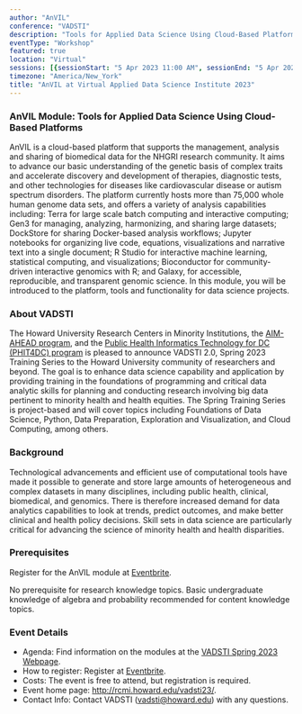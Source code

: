 ```yaml
---
author: "AnVIL"
conference: "VADSTI"
description: "Tools for Applied Data Science Using Cloud-Based Platforms"
eventType: "Workshop"
featured: true
location: "Virtual"
sessions: [{sessionStart: "5 Apr 2023 11:00 AM", sessionEnd: "5 Apr 2023 2:00 PM"}, {sessionStart: "6 Apr 2023 11:00 AM", sessionEnd: "6 Apr 2023 2:00 PM"}]
timezone: "America/New_York"
title: "AnVIL at Virtual Applied Data Science Institute 2023"
---
```


<event-hero></event-hero>

### AnVIL Module: Tools for Applied Data Science Using Cloud-Based Platforms
AnVIL is a cloud-based platform that supports the management, analysis and sharing of biomedical data for the NHGRI research community. It aims to advance our basic understanding of the genetic basis of complex traits and accelerate discovery and development of therapies, diagnostic tests, and other technologies for diseases like cardiovascular disease or autism spectrum disorders. The platform currently hosts more than 75,000 whole human genome data sets, and offers a variety of analysis capabilities including: Terra for large scale batch computing and interactive computing; Gen3 for managing, analyzing, harmonizing, and sharing large datasets; DockStore for sharing Docker-based analysis workflows; Jupyter notebooks for organizing live code, equations, visualizations and narrative text into a single document; R Studio for interactive machine learning, statistical computing, and visualizations; Bioconductor for community-driven interactive genomics with R; and Galaxy, for accessible, reproducible, and transparent genomic science. In this module, you will be introduced to the platform, tools and functionality for data science projects.

### About VADSTI
The Howard University Research Centers in Minority Institutions, the [AIM-AHEAD program](https://aim-ahead.net/home/about/what), and the [Public Health Informatics Technology for DC (PHIT4DC) program](https://www.phit4dc.com/) is pleased to announce VADSTI 2.0, Spring 2023 Training Series to the Howard University community of researchers and beyond. The goal is to enhance data science capability and application by providing training in the foundations of programming and critical data analytic skills for planning and conducting research involving big data pertinent to minority health and health equities. The Spring Training Series is project-based and will cover topics including Foundations of Data Science, Python, Data Preparation, Exploration and Visualization, and Cloud Computing, among others.

### Background
Technological advancements and efficient use of computational tools have made it possible to generate and store large amounts of heterogeneous and complex datasets in many disciplines, including public health, clinical, biomedical, and genomics. There is therefore increased demand for data analytics capabilities to look at trends, predict outcomes, and make better clinical and health policy decisions. Skill sets in data science are particularly critical for advancing the science of minority health and health disparities.

### Prerequisites
Register for the AnVIL module at [Eventbrite](https://www.eventbrite.com/e/virtual-applied-data-science-training-institute-vadsti-training-series-tickets-529370851467).

No prerequisite for research knowledge topics. Basic undergraduate knowledge of algebra and probability recommended for content knowledge topics.

### Event Details

- Agenda:  Find information on the modules at the [VADSTI Spring 2023 Webpage](http://rcmi.howard.edu/vadsti23/).
- How to register: Register at [Eventbrite](https://www.eventbrite.com/e/virtual-applied-data-science-training-institute-vadsti-training-series-tickets-529370851467).
- Costs:  The event is free to attend, but registration is required.
- Event home page:  <http://rcmi.howard.edu/vadsti23/>.
- Contact Info: Contact VADSTI (vadsti@howard.edu) with any questions. 
